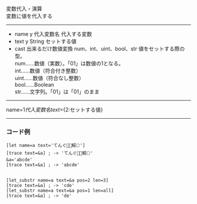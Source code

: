 変数代入・演算  
変数に値を代入する

***
- name	y		代入変数名	代入する変数
- text	y		String	セットする値
- cast		出来るだけ数値変換	num、int、uint、bool、str	値をセットする際の型。<br/>num……数値（実数）。「01」は数値の1となる。<br/>int……数値（符合付き整数）<br/>uint……数値（符合なし整数）<br/>bool……Boolean<br/>str……文字列。「01」は「01」のまま

***
name=${1{{代入変数名}}} text=${2:セットする値}

***
### コード例
~~~skynovel
[let name=a text='てんぐ👺🌈𩸽🌕']
[trace text=&a] ; -> 'てんぐ👺🌈𩸽🌕'
&a='abcde'
[trace text=&a] ; -> 'abcde'


[let_substr name=a text=&a pos=2 len=3]
[trace text=&a] ; -> 'cde'
[let_substr name=a text=&a pos=1 len=all]
[trace text=&a] ; -> 'de'
~~~
